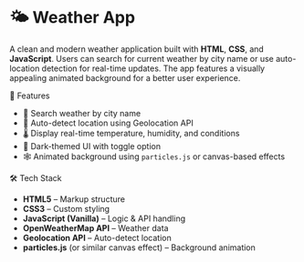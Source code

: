 # 🌤️ Weather App

A clean and modern weather application built with **HTML**, **CSS**, and **JavaScript**. Users can search for current weather by city name or use auto-location detection for real-time updates. The app features a visually appealing animated background for a better user experience.



 🚀 Features

- 🔎 Search weather by city name
- 📍 Auto-detect location using Geolocation API
- 🌡️ Display real-time temperature, humidity, and conditions
- 🌙 Dark-themed UI with toggle option
- 🕸️ Animated background using `particles.js` or canvas-based effects


 🛠️ Tech Stack

- **HTML5** – Markup structure  
- **CSS3** – Custom styling  
- **JavaScript (Vanilla)** – Logic & API handling  
- **OpenWeatherMap API** – Weather data  
- **Geolocation API** – Auto-detect location  
- **particles.js** (or similar canvas effect) – Background animation



